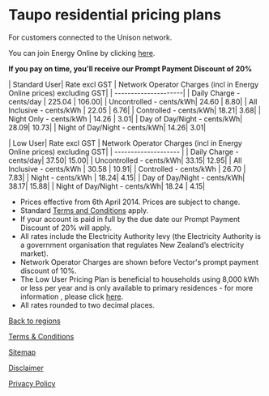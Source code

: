 # Taupo residential pricing plans
For customers connected to the Unison network.


You can join Energy Online by clicking [here](http://www.energyonline.co.nz/Default.aspx?tabid=98).

**If you pay on time, you'll receive our Prompt Payment Discount of 20%**

| Standard User| 	Rate excl GST	| Network Operator Charges (incl in Energy Online prices) excluding GST| 
| ---------------------| 
| Daily Charge - cents/day	| 225.04	| 106.00| 
| Uncontrolled - cents/kWh| 	24.60	| 8.80| 
| All Inclusive - cents/kWh	| 22.05	| 6.76| 
| Controlled - cents/kWh| 	18.21| 	3.68| 
| Night Only - cents/kWh	| 14.26	| 3.01| 
| Day of Day/Night - cents/kWh| 	28.09| 	10.73| 
| Night of Day/Night - cents/kWh| 	14.26| 	3.01| 
 

| Low User| 	Rate excl GST	| Network Operator Charges (incl in Energy Online prices) excluding GST| 
| -------------------- | 
| Daily Charge - cents/day| 	37.50| 	15.00| 
| Uncontrolled - cents/kWh| 	33.15| 	12.95| 
| All Inclusive - cents/kWh	| 30.58	| 10.91| 
| Controlled - cents/kWh	| 26.70	| 7.83| 
| Night - cents/kWh	| 18.24| 	4.15| 
| Day of Day/Night - cents/kWh| 	38.17| 	15.88| 
| Night of Day/Night - cents/kWh| 	18.24	| 4.15| 

- Prices effective from 6th April 2014. Prices are subject to change.
- Standard [Terms and Conditions](http://www.energyonline.co.nz/Default.aspx?tabid=169) apply.
- If your account is paid in full by the due date our Prompt Payment Discount of 20% will apply.
- All rates include the Electricity Authority levy (the Electricity Authority is a government organisation that regulates New Zealand’s electricity market).
- Network Operator Charges are shown before Vector's prompt payment discount of 10%.
- The Low User Pricing Plan is beneficial to households using 8,000 kWh or less per year and is only available to primary residences - for more information , please click [here](http://www.energyonline.co.nz/Default.aspx?tabid=148).
- All rates rounded to two decimal places.


[Back to regions](http://www.energyonline.co.nz/residential/pricing_plans/residential_electricity_pricing_plans)

[Terms & Conditions](http://www.energyonline.co.nz/terms)

[Sitemap](http://www.energyonline.co.nz/home/site_map)

[Disclaimer](http://www.energyonline.co.nz/home/site_map/disclaimer)

[Privacy Policy](http://www.energyonline.co.nz/home/site_map/privacy_policy)
